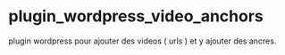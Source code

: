 # plugin_wordpress_video_anchors
plugin wordpress pour ajouter des videos ( urls ) et y ajouter des ancres.
